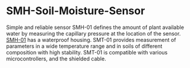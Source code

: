 # SMH-Soil-Moisture-Sensor

Simple and reliable sensor SMH-01 defines the amount of plant available water by measuring the capillary pressure at the location of the sensor.
[SMH-01](https://github.com/greensensors/SMH-Soil-Moisture-Sensor/blob/main/SMH-01.png) has a waterproof housing. 
SMT-01 provides measurement of parameters in a wide temperature range and in soils of different composition with high stability. 
SMT-01 is compatible with various microcontrollers, and the shielded cable.
